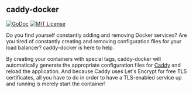 ## caddy-docker

[![GoDoc](https://godoc.org/github.com/nathan-osman/caddy-docker?status.svg)](https://godoc.org/github.com/nathan-osman/caddy-docker)
[![MIT License](http://img.shields.io/badge/license-MIT-9370d8.svg?style=flat)](http://opensource.org/licenses/MIT)

Do you find yourself constantly adding and removing Docker services? Are you tired of constantly creating and removing configuration files for your load balancer? caddy-docker is here to help.

By creating your containers with special tags, caddy-docker will automatically generate the appropriate configuration files for [Caddy](https://github.com/mholt/caddy) and reload the application. And because Caddy uses Let's Encrypt for free TLS certificates, all you have to do in order to have a TLS-enabled service up and running is merely start the container!
